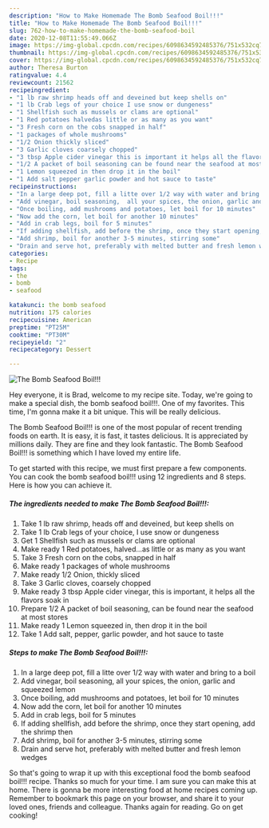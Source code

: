 ```yaml
---
description: "How to Make Homemade The Bomb Seafood Boil!!!"
title: "How to Make Homemade The Bomb Seafood Boil!!!"
slug: 762-how-to-make-homemade-the-bomb-seafood-boil
date: 2020-12-08T11:55:49.066Z
image: https://img-global.cpcdn.com/recipes/6098634592485376/751x532cq70/the-bomb-seafood-boil-recipe-main-photo.jpg
thumbnail: https://img-global.cpcdn.com/recipes/6098634592485376/751x532cq70/the-bomb-seafood-boil-recipe-main-photo.jpg
cover: https://img-global.cpcdn.com/recipes/6098634592485376/751x532cq70/the-bomb-seafood-boil-recipe-main-photo.jpg
author: Theresa Burton
ratingvalue: 4.4
reviewcount: 21562
recipeingredient:
- "1 lb raw shrimp heads off and deveined but keep shells on"
- "1 lb Crab legs of your choice I use snow or dungeness"
- "1 Shellfish such as mussels or clams are optional"
- "1 Red potatoes halvedas little or as many as you want"
- "3 Fresh corn on the cobs snapped in half"
- "1 packages of whole mushrooms"
- "1/2 Onion thickly sliced"
- "3 Garlic cloves coarsely chopped"
- "3 tbsp Apple cider vinegar this is important it helps all the flavors soak in"
- "1/2 A packet of boil seasoning can be found near the seafood at most stores"
- "1 Lemon squeezed in then drop it in the boil"
- "1 Add salt pepper garlic powder and hot sauce to taste"
recipeinstructions:
- "In a large deep pot, fill a litte over 1/2 way with water and bring to a boil"
- "Add vinegar, boil seasoning,  all your spices, the onion, garlic and squeezed lemon"
- "Once boiling, add mushrooms and potatoes, let boil for 10 minutes"
- "Now add the corn, let boil for another 10 minutes"
- "Add in crab legs, boil for 5 minutes"
- "If adding shellfish, add before the shrimp, once they start opening, add the shrimp then"
- "Add shrimp, boil for another 3-5 minutes, stirring some"
- "Drain and serve hot, preferably with melted butter and fresh lemon wedges"
categories:
- Recipe
tags:
- the
- bomb
- seafood

katakunci: the bomb seafood 
nutrition: 175 calories
recipecuisine: American
preptime: "PT25M"
cooktime: "PT30M"
recipeyield: "2"
recipecategory: Dessert

---
```



![The Bomb Seafood Boil!!!](https://img-global.cpcdn.com/recipes/6098634592485376/751x532cq70/the-bomb-seafood-boil-recipe-main-photo.jpg)

Hey everyone, it is Brad, welcome to my recipe site. Today, we're going to make a special dish, the bomb seafood boil!!!. One of my favorites. This time, I'm gonna make it a bit unique. This will be really delicious.



The Bomb Seafood Boil!!! is one of the most popular of recent trending foods on earth. It is easy, it is fast, it tastes delicious. It is appreciated by millions daily. They are fine and they look fantastic. The Bomb Seafood Boil!!! is something which I have loved my entire life.


To get started with this recipe, we must first prepare a few components. You can cook the bomb seafood boil!!! using 12 ingredients and 8 steps. Here is how you can achieve it.

<!--inarticleads1-->

##### The ingredients needed to make The Bomb Seafood Boil!!!:

1. Take 1 lb raw shrimp, heads off and deveined, but keep shells on
1. Take 1 lb Crab legs of your choice, I use snow or dungeness
1. Get 1 Shellfish such as mussels or clams are optional
1. Make ready 1 Red potatoes, halved...as little or as many as you want
1. Take 3 Fresh corn on the cobs, snapped in half
1. Make ready 1 packages of whole mushrooms
1. Make ready 1/2 Onion, thickly sliced
1. Take 3 Garlic cloves, coarsely chopped
1. Make ready 3 tbsp Apple cider vinegar, this is important, it helps all the flavors soak in
1. Prepare 1/2 A packet of boil seasoning, can be found near the seafood at most stores
1. Make ready 1 Lemon squeezed in, then drop it in the boil
1. Take 1 Add salt, pepper, garlic powder, and hot sauce to taste




<!--inarticleads2-->

##### Steps to make The Bomb Seafood Boil!!!:

1. In a large deep pot, fill a litte over 1/2 way with water and bring to a boil
1. Add vinegar, boil seasoning,  all your spices, the onion, garlic and squeezed lemon
1. Once boiling, add mushrooms and potatoes, let boil for 10 minutes
1. Now add the corn, let boil for another 10 minutes
1. Add in crab legs, boil for 5 minutes
1. If adding shellfish, add before the shrimp, once they start opening, add the shrimp then
1. Add shrimp, boil for another 3-5 minutes, stirring some
1. Drain and serve hot, preferably with melted butter and fresh lemon wedges




So that's going to wrap it up with this exceptional food the bomb seafood boil!!! recipe. Thanks so much for your time. I am sure you can make this at home. There is gonna be more interesting food at home recipes coming up. Remember to bookmark this page on your browser, and share it to your loved ones, friends and colleague. Thanks again for reading. Go on get cooking!
